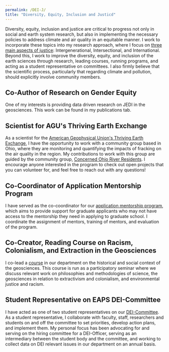 ```yaml
---
permalink: /DEI-J/
title: "Diversity, Equity, Inclusion and Justicd"
---
```


Diversity, equity, inclusion and justice are critical to progress not only in social and earth system research, but also in implementing the necessary policies to address climate and air quality in an equitable manner. I work to incorporate these topics into my research approach, where I focus on [three main aspects of justice](https://www.sciencedirect.com/science/article/pii/S2589811619300059): Intergenerational, Intersectional, and International. Beyond this, I work to improve the diversity, equity, and inclusion of the earth sciences through research, leading courses, running programs, and acting as a student representative on committees. I also firmly believe that the scientific process, particularly that regarding climate and pollution, should explicitly involve community members.


## Co-Author of Research on Gender Equity
One of my interests is providing data driven research on JEDI in the geosciences. This work can be found in my publications tab.

## Scientist for AGU's Thriving Earth Exchange
As a scientist for the [American Geophysical Union's Thriving Earth Exchange](https://thrivingearthexchange.org/), I have the opportunity to work with a community group based in Ohio, where they are monitoring and quantifying the impacts of fracking on the air quality in the region. My contributions to work with this group are guided by the community group, [Concerned Ohio River Residents](https://www.concernedohioriverresidents.org/). I encourage anyone interested in the program to check out open projects that you can volunteer for, and feel free to reach out with any questions!

## Co-Coordinator of Application Mentorship Program
I have served as the co-coordinator for our [application mentorship program](https://sites.google.com/view/eaps-student-advisory-council/application-assistance), which aims to provide support for graduate applicants who may not have access to the mentorship they need in applying to graduate school. I coordinate the assignment of mentors, training of mentors, and evaluation of the program. 

## Co-Creator, Reading Course on Racism, Colonialism, and Extraction in the Geosciences
I co-lead a [course](http://tide.scripts.mit.edu/home/reading-series/) in our department on the historical and social context of the geosciences. This course is run as a participatory seminar where we discuss relevant work on philosophies and methodologies of science, the geosciences in relation to extractivism and colonialism, and environmental justice and racism.

## Student Representative on EAPS DEI-Committee 
I have acted as one of two student representatives on our [DEI-Committee](https://eapsweb.mit.edu/about/diversity-equity-and-inclusion-committee). As a student representative, I collaborate with faculty, staff, researchers and students on and off the committee to set priorities, develop action plans, and implement them. My personal focus has been advocating for and serving on the hiring committee for a DEI-Officer, serving as an intermediary between the student body and the committee, and working to collect data on DEI relevant issues in our department on an annual basis. 
